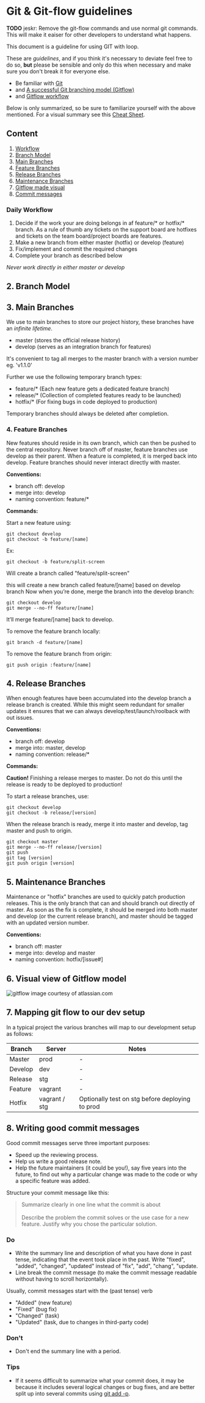 # Git & Git-flow guidelines

__TODO__ jeskr: Remove the git-flow commands and use normal git commands. This will make it eaiser for other developers to understand what happens.

This document is a guideline for using GIT with loop.

These are *guidelines*, and if you think it's necessary to deviate feel free to do so, **but** please be
sensible and only do this when necessary and make sure you don't break it for everyone else.

* Be familiar with [Git](http://git-scm.com/)
* and [A successful Git branching model (Gitflow)](http://nvie.com/posts/a-successful-git-branching-model/)
* and [Gitflow workflow](https://www.atlassian.com/git/workflows#!workflow-gitflow)

Below is only summarized, so be sure to familiarize yourself with the above mentioned. For a
visual summary see this [Cheat Sheet](http://danielkummer.github.io/git-flow-cheatsheet/).

## Content

1. [Workflow](#workflow)
2. [Branch Model](#branches)
3. [Main Branches](#main)
4. [Feature Branches](#feature)
5. [Release Branches](#release)
6. [Maintenance Branches](#maintenance)
7. [Gitflow made visual](#visual)
8. [Commit messages](#commit)

### Daily Workflow

1. Decide if the work your are doing belongs in af feature/* or hotfix/* branch. As a rule of thumb any tickets on the support board are hotfixes and tickets on the team board/project boards are features.
2. Make a new branch from either master (hotfix) or develop (feature)
3. Fix/implement and commit the required changes
4. Complete your branch as described below

_Never work directly in either master or develop_


<a name="branches"></a>
## 2. Branch Model

<a name="main"></a>
## 3. Main Branches


We use to main branches to store our project history, these branches have an _infinite lifetime_.

* master (stores the official release history)
* develop (serves as an integration branch for features)

It's convenient to tag all merges to the master branch with a version number eg. 'v1.1.0'

Further we use the following temporary branch types:

* feature/* (Each new feature gets a dedicated feature branch)
* release/* (Collection of completed features ready to be launched)
* hotfix/*  (For fixing bugs in code deployed to production)

Temporary branches should always be deleted after completion.



<a name="feature"></a>
### 4. Feature Branches

New features should reside in its own branch, which can then be pushed to the central repository. Never branch off of master, feature branches use develop as their parent. When a feature is completed, it is merged back into develop. Feature branches should never interact directly with master.

**Conventions:**

* branch off: develop
* merge into: develop
* naming convention: feature/*

**Commands:**

Start a new feature using:

```Shell
git checkout develop
git checkout -b feature/[name]
```

Ex:

```Shell
git checkout -b feature/split-screen
```

Will create a branch called "feature/split-screen"

this will create a new branch called feature/[name] based on develop branch
Now when you’re done, merge the branch into the develop branch:

```Shell
git checkout develop
git merge --no-ff feature/[name]
```

It’ll merge feature/[name] back to develop.

To remove the feature branch locally:

```Shell
git branch -d feature/[name]
```

To remove the feature branch from origin:

```Shell
git push origin :feature/[name]
```



<a name="release"></a>
## 4. Release Branches

When enough features have been accumulated into the develop branch a release branch is created. While this might seem redundant for smaller updates it ensures that we can always develop/test/launch/roolback with out issues.

**Conventions:**

* branch off: develop
* merge into: master, develop
* naming convention: release/*

**Commands:**

**Caution!** Finishing a release merges to master. Do not do this until the release is ready to be deployed to production!

To start a release branches, use:

```Shell
git checkout develop
git checkout -b release/[version]
```

When the release branch is ready, merge it into master and develop, tag master and push to origin.

```Shell
git checkout master
git merge --no-ff release/[version]
git push
git tag [version]
git push origin [version]
```



<a name="maintenance"></a>
## 5. Maintenance Branches

Maintenance or "hotfix" branches are used to quickly patch production releases. This is the only branch that can and should branch out directly of master. As soon as the fix is complete, it should be merged into both master and develop (or the current release branch), and master should be tagged with an updated version number.

__Conventions:__

* branch off: master
* merge into: develop and master
* naming convention: hotfix/[issue#]



<a name="visual"></a>
## 6. Visual view of Gitflow model

![gitflow](assets/git-workflow-gitflow.png "Gitflow, image taken from atlassian.com")
image courtesy of atlassian.com


<a name="devsetup"></a>
## 7. Mapping git flow to our dev setup

In a typical project the various branches will map to our development setup as follows:

| Branch        | Server        | Notes  |
| ------------- | ------------- | ------ |
| Master        | prod          | -      |
| Develop       | dev           | -      |
| Release       | stg           | -      |
| Feature       | vagrant       | -      |
| Hotfix        | vagrant / stg | Optionally test on stg before deploying to prod      |



<a name="commit"></a>
## 8. Writing good commit messages

Good commit messages serve three important purposes:

* Speed up the reviewing process.
* Help us write a good release note.
* Help the future maintainers (it could be you!), say five years into the future, to find out why a particular change was made to the code or why a specific feature was added.

Structure your commit message like this:


>Summarize clearly in one line what the commit is about
</br></br>
>Describe the problem the commit solves or the use
>case for a new feature. Justify why you chose
>the particular solution.

### Do

* Write the summary line and description of what you have done in past tense, indicating that the event took place in the past. Write "fixed", "added", "changed", "updated" instead of "fix", "add", "chang", "update.
* Line break the commit message (to make the commit message readable without having to scroll horizontally).

Usually, commit messages start with the (past tense) verb

* "Added" (new feature)
* "Fixed" (bug fix)
* "Changed" (task)
* "Updated" (task, due to changes in third-party code)

### Don't

* Don't end the summary line with a period.

### Tips

* If it seems difficult to summarize what your commit does, it may be because it includes several logical changes or bug fixes, and are better split up into several commits using [git add -p](http://johnkary.net/blog/git-add-p-the-most-powerful-git-feature-youre-not-using-yet/).

